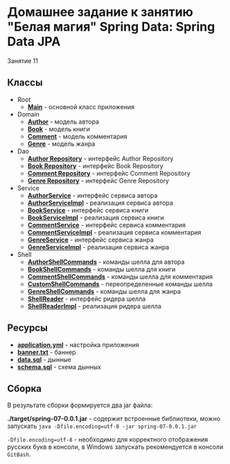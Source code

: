 # Домашнее задание к занятию "Белая магия" Spring Data: Spring Data JPA

Занятие 11

## Классы

* Root
    * **[Main](src/main/java/ru/otus/spring/homework/spring07/Main.java)** - основной класс приложения
* Domain
  * **[Author](src/main/java/ru/otus/spring/homework/spring07/models/Author.java)** - модель автора
  * **[Book](src/main/java/ru/otus/spring/homework/spring07/models/Book.java)** - модель книги
  * **[Comment](src/main/java/ru/otus/spring/homework/spring07/models/Comment.java)** - модель комментария
  * **[Genre](src/main/java/ru/otus/spring/homework/spring07/models/Genre.java)** - модель жанра
* Dao
  * **[Author Repository](src/main/java/ru/otus/spring/homework/spring07/repositories/AuthorRepository.java)** - интерфейс Author Repository
  * **[Book Repository](src/main/java/ru/otus/spring/homework/spring07/repositories/BookRepository.java)** - интерфейс Book Repository
  * **[Comment Repository](src/main/java/ru/otus/spring/homework/spring07/repositories/CommentRepository.java)** - интерфейс Comment Repository      
  * **[Genre Repository](src/main/java/ru/otus/spring/homework/spring07/repositories/GenreRepository.java)** - интерфейс Genre Repository
* Service
  * **[AuthorService](src/main/java/ru/otus/spring/homework/spring07/service/AuthorService.java)** - интерфейс сервиса автора
  * **[AuthorServiceImpl](src/main/java/ru/otus/spring/homework/spring07/service/AuthorServiceImpl.java)** - реализация сервиса автора
  * **[BookService](src/main/java/ru/otus/spring/homework/spring07/service/BookService.java)** - интерфейс сервиса книги
  * **[BookServiceImpl](src/main/java/ru/otus/spring/homework/spring07/service/BookServiceImpl.java)** - реализация сервиса книги
  * **[CommentService](src/main/java/ru/otus/spring/homework/spring07/service/CommentService.java)** - интерфейс сервиса комментария
  * **[CommentServiceImpl](src/main/java/ru/otus/spring/homework/spring07/service/CommentServiceImpl.java)** - реализация сервиса комментария
  * **[GenreService](src/main/java/ru/otus/spring/homework/spring07/service/GenreService.java)** - интерфейс сервиса жанра
  * **[GenreServiceImpl](src/main/java/ru/otus/spring/homework/spring07/service/GenreServiceImpl.java)** - реализация сервиса жанра
* Shell
  * **[AuthorShellCommands](src/main/java/ru/otus/spring/homework/spring07/shell/AuthorShellCommands.java)** - команды шелла для автора
  * **[BookShellCommands](src/main/java/ru/otus/spring/homework/spring07/shell/BookShellCommands.java)** - команды шелла для книги
  * **[CommentShellCommands](src/main/java/ru/otus/spring/homework/spring07/shell/CommentShellCommands.java)** - команды шелла для комментария
  * **[CustomShellCommands](src/main/java/ru/otus/spring/homework/spring07/shell/CustomShellQuit.java)** - переопределенные команды шелла
  * **[GenreShellCommands](src/main/java/ru/otus/spring/homework/spring07/shell/GenreShellCommands.java)** - команды шелла для жанра
  * **[ShellReader](src/main/java/ru/otus/spring/homework/spring07/shell/ShellReader.java)** - интерфейс ридера шелла 
  * **[ShellReaderImpl](src/main/java/ru/otus/spring/homework/spring07/shell/ShellReaderImpl.java)** - реализация ридера шелла

## Ресурсы

* **[application.yml](src/main/resources/application.yml)** - настройка приложения
* **[banner.txt](src/main/resources/banner.txt)** - баннер
* **[data.sql](src/main/resources/data.sql)** - дынные
* **[schema.sql](src/main/resources/schema.sql)** - схема дынных

## Сборка

В результате сборки формируется два jar файла:

**./target/spring-07-0.0.1.jar** - содержит встроенные библиотеки, можно запускать
`java -Dfile.encoding=utf-8 -jar spring-07-0.0.1.jar`

`-Dfile.encoding=utf-8` - необходимо для корректного отображения русских букв в консоли, в Windows запускать рекомендуется в консоли `GitBash`. 
  